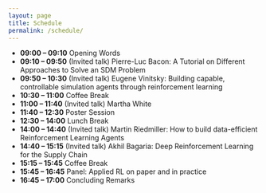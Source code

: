 ```yaml
---
layout: page
title: Schedule
permalink: /schedule/
---
```


- **09:00 – 09:10** Opening Words  
- **09:10 – 09:50** (Invited talk) Pierre-Luc Bacon: A Tutorial on Different Approaches to Solve an SDM Problem  
- **09:50 – 10:30** (Invited talk) Eugene Vinitsky: Building capable, controllable simulation agents through reinforcement learning  
- **10:30 – 11:00** Coffee Break  
- **11:00 – 11:40** (Invited talk) Martha White  
- **11:40 – 12:30** Poster Session  
- **12:30 – 14:00** Lunch Break  
- **14:00 – 14:40** (Invited talk) Martin Riedmiller: How to build data-efficient Reinforcement Learning Agents 
- **14:40 – 15:15** (Invited talk) Akhil Bagaria: Deep Reinforcement Learning for the Supply Chain 
- **15:15 – 15:45** Coffee Break  
- **15:45 – 16:45** Panel: Applied RL on paper and in practice 
- **16:45 – 17:00** Concluding Remarks  

